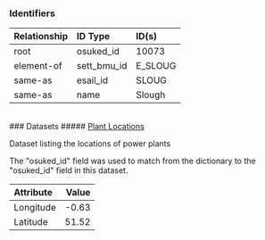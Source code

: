 ### Identifiers

| Relationship   | ID Type     | ID(s)   |
|:---------------|:------------|:--------|
| root           | osuked_id   | 10073   |
| element-of     | sett_bmu_id | E_SLOUG |
| same-as        | esail_id    | SLOUG   |
| same-as        | name        | Slough  |

<br>
### Datasets
##### <a href="https://raw.githubusercontent.com/OSUKED/Dictionary-Datasets/main/datasets/plant-locations/datapackage.json">Plant Locations</a>

Dataset listing the locations of power plants

The "osuked_id" field was used to match from the dictionary to the "osuked_id" field in this dataset.

| Attribute   |   Value |
|:------------|--------:|
| Longitude   |   -0.63 |
| Latitude    |   51.52 |
